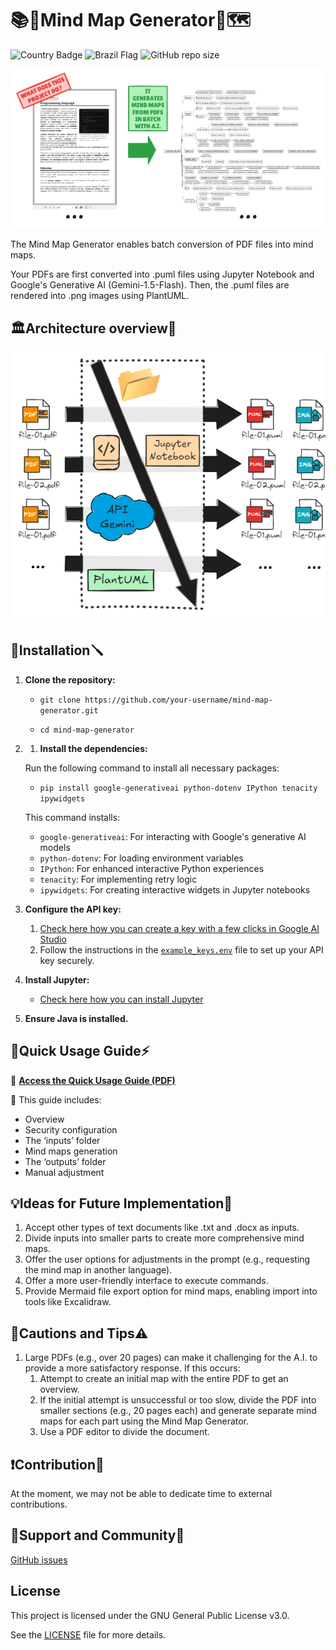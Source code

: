 # 📚📄Mind Map Generator💭🗺️

![Country Badge](https://img.shields.io/badge/COUNTRY-gray?style=for-the-badge&labelColor=gray&logoWidth=0)
<img src="https://flagpedia.net/data/flags/h80/br.png" alt="Brazil Flag" height="28" /> ![GitHub repo size](https://img.shields.io/github/repo-size/diego-o-leite/assets?style=for-the-badge) 


![](https://raw.githubusercontent.com/diego-o-leite/assets/main/mind-map-generator/img/cover_image.png)


The Mind Map Generator enables batch conversion of PDF files into mind maps.

Your PDFs are first converted into .puml files using Jupyter Notebook and Google's Generative AI (Gemini-1.5-Flash). Then, the .puml files are rendered into .png images using PlantUML.

## 🏛️Architecture overview📐

![](https://raw.githubusercontent.com/diego-o-leite/assets/main/mind-map-generator/img/architecture%20overview.png)

## 🔧Installation🪛

1. **Clone the repository:**
   
   - `git clone https://github.com/your-username/mind-map-generator.git`

   - `cd mind-map-generator`

1. 1. **Install the dependencies:**
   
   Run the following command to install all necessary packages:

      - `pip install google-generativeai python-dotenv IPython tenacity ipywidgets`

   This command installs:
   - `google-generativeai`: For interacting with Google's generative AI models
   - `python-dotenv`: For loading environment variables
   - `IPython`: For enhanced interactive Python experiences
   - `tenacity`: For implementing retry logic
   - `ipywidgets`: For creating interactive widgets in Jupyter notebooks

1. **Configure the API key:**
   1. [Check here how you can create a key with a few clicks in Google AI Studio](https://ai.google.dev/gemini-api/docs/api-key#windows)
   1. Follow the instructions in the [`example_keys.env`](example_keys.env) file to set up your API key securely.

1. **Install Jupyter:**
    - [Check here how you can install Jupyter](https://jupyter.org/install)

1. **Ensure Java is installed.**


## 📖Quick Usage Guide⚡

🔗 **[Access the Quick Usage Guide (PDF)](https://diego-o-leite.github.io/assets/mind-map-generator/documents/usage_guide.pdf)**

📌 This guide includes:
- Overview
- Security configuration
- The ‘inputs’ folder
- Mind maps generation
- The ‘outputs’ folder
- Manual adjustment


## 💡Ideas for Future Implementation🔮

1. Accept other types of text documents like .txt and .docx as inputs.
1. Divide inputs into smaller parts to create more comprehensive mind maps.
1. Offer the user options for adjustments in the prompt (e.g., requesting the mind map in another language).
1. Offer a more user-friendly interface to execute  commands.
1. Provide Mermaid file export option for mind maps, enabling import into tools like Excalidraw.

## 🚧Cautions and Tips⚠️

1. Large PDFs (e.g., over 20 pages) can make it challenging for the A.I. to provide a more satisfactory response. If this occurs:
   1. Attempt to create an initial map with the entire PDF to get an overview.
   1. If the initial attempt is unsuccessful or too slow, divide the PDF into smaller sections (e.g., 20 pages each) and generate separate mind maps for each part using the Mind Map Generator.
   1. Use a PDF editor to divide the document.


## ❗Contribution🤝

At the moment, we may not be able to dedicate time to external contributions.

## 🤗Support and Community🧩

[GitHub issues](https://github.com/diego-o-leite/assets/issues/)

## License

This project is licensed under the GNU General Public License v3.0.

See the [LICENSE](LICENSE) file for more details.